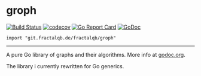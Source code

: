 # groph

[![Build Status](https://travis-ci.org/fractalqb/groph.svg)](https://travis-ci.org/fractalqb/groph)
[![codecov](https://codecov.io/gh/fractalqb/groph/branch/master/graph/badge.svg)](https://codecov.io/gh/fractalqb/groph)
[![Go Report Card](https://goreportcard.com/badge/git.fractalqb.de/fractalqb/groph)](https://goreportcard.com/report/git.fractalqb.de/fractalqb/groph)
[![GoDoc](https://godoc.org/git.fractalqb.de/fractalqb/groph?status.svg)](https://pkg.go.dev/git.fractalqb.de/fractalqb/groph)

`import "git.fractalqb.de/fractalqb/groph"`

---

A pure Go library of graphs and their algorithms. More info at [godoc.org](https://godoc.org/git.fractalqb.de/fractalqb/groph).

The library i currently rewritten for Go generics.
